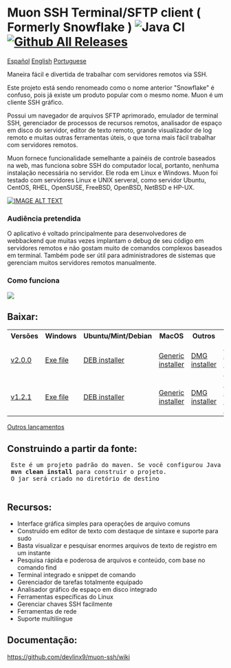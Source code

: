 # Muon SSH Terminal/SFTP client ( Formerly Snowflake ) ![Java CI](https://github.com/subhra74/snowflake/workflows/Java%20CI/badge.svg?branch=master) [![Github All Releases](https://img.shields.io/github/downloads/subhra74/snowflake/total.svg)]()

<a href="https://github.com/devlinx9/muon-ssh/blob/master/README_es.md">Español</a>
<a href="https://github.com/devlinx9/muon-ssh/blob/master/README.md">English</a>
<a href="https://github.com/devlinx9/muon-ssh/blob/master/README_pt.md">Portuguese</a>

Maneira fácil e divertida de trabalhar com servidores remotos via SSH. 

Este projeto está sendo renomeado como o nome anterior "Snowflake" é confuso, pois já existe um produto popular com o mesmo nome. Muon é um cliente SSH gráfico. 

Possui um navegador de arquivos SFTP aprimorado, emulador de terminal SSH, gerenciador de processos de recursos remotos, analisador de espaço em disco do servidor, editor de texto remoto, grande visualizador de log remoto e muitas outras ferramentas úteis, o que torna mais fácil trabalhar com servidores remotos. 

Muon fornece funcionalidade semelhante a painéis de controle baseados na web, mas funciona sobre SSH do computador local, portanto, nenhuma instalação necessária no servidor. Ele roda em Linux e Windows. Muon foi testado com servidores Linux e UNIX serveral, como servidor Ubuntu, CentOS, RHEL, OpenSUSE, FreeBSD, OpenBSD, NetBSD e HP-UX.

[![IMAGE ALT TEXT](https://raw.githubusercontent.com/subhra74/snowflake-screenshots/master/Capture32.PNG)](https://youtu.be/G2qHZ2NodeM "View on YouTube")

<h3>Audiência pretendida</h3>
<p>O aplicativo é voltado principalmente para desenvolvedores de webbackend que muitas vezes implantam o debug de seu código em servidores remotos e não gostam muito de comandos complexos baseados em terminal. Também pode ser útil para administradores de sistemas que gerenciam muitos servidores remotos manualmente.
</p>

<h3>Como funciona</h3>
<div>
  <img src="https://github.com/subhra74/snowflake-screenshots/raw/master/arch-overview2.png">
</div>

<h2>Baixar:</h2>

<table>
  <tr>
    <th>Versões</th>
    <th>Windows</th>
    <th>Ubuntu/Mint/Debian</th>
    <th>MacOS</th>
    <th>Outros</th>
  </tr>
  <tr>
    <td>
      <a href="https://github.com/devlinx9/muon-ssh/releases/download/v2.0.0/muonssh_2.0.0.deb">v2.0.0</a>
    </td>
    <td>
      <a href="https://github.com/devlinx9/muon-ssh/releases/download/v2.0.0/muonssh_2.0.0.exe">Exe file</a>
    </td>
    <td>
      <a href="https://github.com/devlinx9/muon-ssh/releases/download/v2.0.0/muonssh_2.0.0.deb">DEB installer</a>
    </td>
    <td>
      <a href="https://github.com/devlinx9/muon-ssh/releases/download/v2.0.0/muonssh_2.0.0.jar">Generic installer</a>
    </td>
    <td>
      <a href="https://github.com/devlinx9/muon-ssh/releases/download/v2.0.0/muonssh_2.0.0.dmg">DMG installer</a>
    </td>
    <td>
      <a href="https://github.com/devlinx9/muon-ssh/releases/download/v2.0.0/muonssh_2.0.0.jar">Portable JAR (Java 11)</a>
    </td>
  </tr>
  <tr>
    <td>
      <a href="https://github.com/devlinx9/muon-ssh/releases/download/v1.2.1/muon_1.2.1.deb">v1.2.1</a>
    </td>
    <td>
      <a href="https://github.com/devlinx9/muon-ssh/releases/download/v1.2.1/muon_1.2.1.exe">Exe file</a>
    </td>
    <td>
      <a href="https://github.com/devlinx9/muon-ssh/releases/download/v1.2.1/muon_1.2.1.deb">DEB installer</a>
    </td>
    <td>
      <a href="https://github.com/devlinx9/muon-ssh/releases/download/v1.2.1/muon_1.2.1.jar">Generic installer</a>
    </td>
    <td>
      <a href="https://github.com/devlinx9/muon-ssh/releases/download/v1.2.1/muon_1.2.1.dmg">DMG installer</a>
    </td>
    <td>
      <a href="https://github.com/devlinx9/muon-ssh/releases/download/v1.2.1/muon_1.2.1.jar">Portable JAR (Java 11)</a>
    </td>
  </tr>
</table>

<p>
<a href="https://github.com/devlinx9/muon-ssh/releases">Outros lançamentos</a>
</p>


<h2>Construindo a partir da fonte:</h2>
<pre> Este é um projeto padrão do maven. Se você configurou Java e Maven, use: 
 <b>mvn clean install</b> para construir o projeto. 
 O jar será criado no diretório de destino
 </pre>

<h2>Recursos:</h2>

<ul>
  <li>Interface gráfica simples para operações de arquivo comuns</li>
  <li>Construído em editor de texto com destaque de sintaxe e suporte para sudo</li>
  <li>Basta visualizar e pesquisar enormes arquivos de texto de registro em um instante</li>
  <li>Pesquisa rápida e poderosa de arquivos e conteúdo, com base no comando find</li>
  <li>Terminal integrado e snippet de comando</li>
  <li>Gerenciador de tarefas totalmente equipado</li>
  <li>Analisador gráfico de espaço em disco integrado</li>
  <li>Ferramentas específicas do Linux</li>
  <li>Gerenciar chaves SSH facilmente</li>
  <li>Ferramentas de rede</li>
  <li>Suporte multilíngue</li>
</ul>



<h2>Documentação:</h2>

<p>
  <a href="https://github.com/devlinx9/muon-ssh/wiki">
    https://github.com/devlinx9/muon-ssh/wiki
  </a>
</p>
